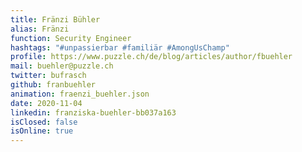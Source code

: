 ```yaml
---
title: Fränzi Bühler
alias: Fränzi
function: Security Engineer
hashtags: "#unpassierbar #familiär #AmongUsChamp"
profile: https://www.puzzle.ch/de/blog/articles/author/fbuehler
mail: buehler@puzzle.ch
twitter: bufrasch
github: franbuehler
animation: fraenzi_buehler.json
date: 2020-11-04
linkedin: franziska-buehler-bb037a163
isClosed: false
isOnline: true
---
```

